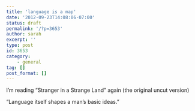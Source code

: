 ```yaml
---
title: 'language is a map'
date: '2012-09-23T14:08:06-07:00'
status: draft
permalink: '/?p=3653'
author: sarah
excerpt: ''
type: post
id: 3653
category:
    - general
tag: []
post_format: []
---
```

I’m reading “Stranger in a Strange Land” again (the original uncut version)

“Language itself shapes a man’s basic ideas.”